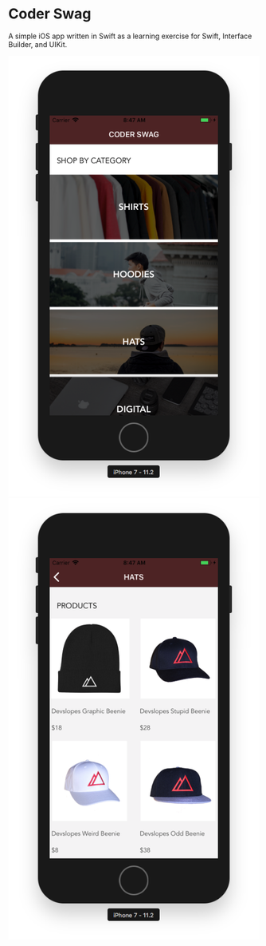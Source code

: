 # Coder Swag

A simple iOS app written in Swift as a learning exercise for Swift, Interface Builder, and UIKit.

![Screen Shot 1](screenshots/screenshot01.png)
![Screen Shot 2](screenshots/screenshot02.png)